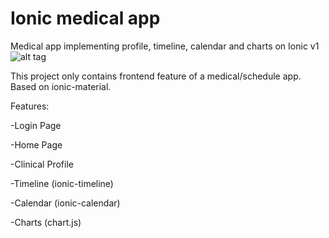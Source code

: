 # Ionic medical app
Medical app implementing profile, timeline, calendar and charts on Ionic v1
![alt tag](https://www.dropbox.com/s/33zow31mvuz6mos/theme1.png?raw=1)

This project only contains frontend feature of a medical/schedule app.
Based on ionic-material.

Features:

-Login Page

-Home Page

-Clinical Profile

-Timeline (ionic-timeline)

-Calendar (ionic-calendar)

-Charts (chart.js)


